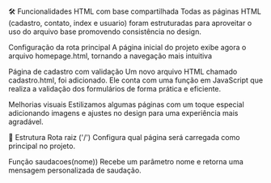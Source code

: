 🛠️ Funcionalidades
HTML com base compartilhada
Todas as páginas HTML (cadastro, contato, index e usuario) foram estruturadas para aproveitar o uso do arquivo base promovendo consistência no design.

Configuração da rota principal
A página inicial do projeto exibe agora o arquivo homepage.html, tornando a navegação mais intuitiva

Página de cadastro com validação
Um novo arquivo HTML chamado cadastro.html, foi adicionado. Ele conta com uma função em JavaScript que realiza a validação dos formulários de forma prática e eficiente.

Melhorias visuais
Estilizamos algumas páginas com um toque especial adicionando imagens e ajustes no design para uma experiência mais agradável.

📂 Estrutura
Rota raiz ('/')
Configura qual página será carregada como principal no projeto.

Função saudacoes(nome))
Recebe um parâmetro nome e retorna uma mensagem personalizada de saudação.